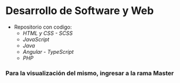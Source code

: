 # Desarrollo de Software y Web


- Repositorio con codigo:
    - *HTML y CSS - SCSS*
    - *JavaScript*
    - *Java*
    - *Angular - TypeScript*
    - *PHP*

### Para la visualización del mismo, ingresar a la rama **Master**
